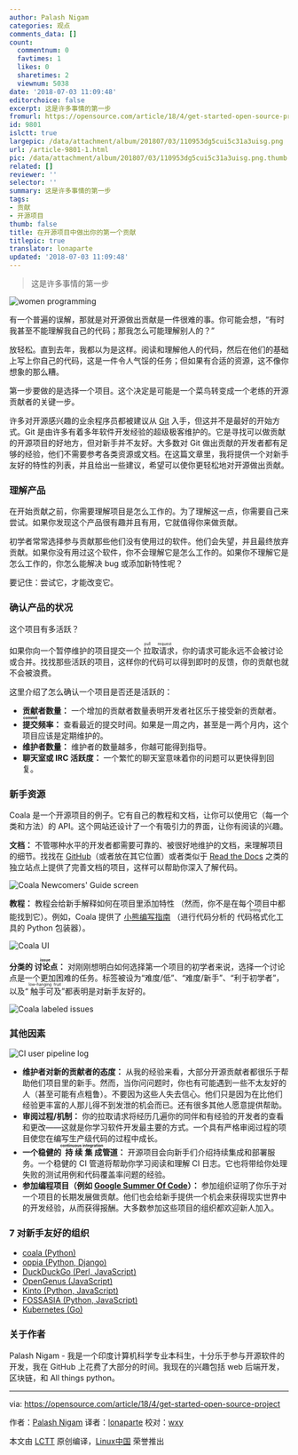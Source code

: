 ```yaml
---
author: Palash Nigam
categories: 观点
comments_data: []
count:
  commentnum: 0
  favtimes: 1
  likes: 0
  sharetimes: 2
  viewnum: 5038
date: '2018-07-03 11:09:48'
editorchoice: false
excerpt: 这是许多事情的第一步
fromurl: https://opensource.com/article/18/4/get-started-open-source-project
id: 9801
islctt: true
largepic: /data/attachment/album/201807/03/110953dg5cui5c31a3uisg.png
url: /article-9801-1.html
pic: /data/attachment/album/201807/03/110953dg5cui5c31a3uisg.png.thumb.jpg
related: []
reviewer: ''
selector: ''
summary: 这是许多事情的第一步
tags:
- 贡献
- 开源项目
thumb: false
title: 在开源项目中做出你的第一个贡献
titlepic: true
translator: lonaparte
updated: '2018-07-03 11:09:48'
---
```



> 
> 这是许多事情的第一步
> 
> 
> 


![women programming](/data/attachment/album/201807/03/110953dg5cui5c31a3uisg.png "women programming")


有一个普遍的误解，那就是对开源做出贡献是一件很难的事。你可能会想，“有时我甚至不能理解我自己的代码；那我怎么可能理解别人的？”


放轻松。直到去年，我都以为是这样。阅读和理解他人的代码，然后在他们的基础上写上你自己的代码，这是一件令人气馁的任务；但如果有合适的资源，这不像你想象的那么糟。


第一步要做的是选择一个项目。这个决定是可能是一个菜鸟转变成一个老练的开源贡献者的关键一步。


许多对开源感兴趣的业余程序员都被建议从 [Git](https://git-scm.com/) 入手，但这并不是最好的开始方式。Git 是由许多有着多年软件开发经验的超级极客维护的。它是寻找可以做贡献的开源项目的好地方，但对新手并不友好。大多数对 Git 做出贡献的开发者都有足够的经验，他们不需要参考各类资源或文档。在这篇文章里，我将提供一个对新手友好的特性的列表，并且给出一些建议，希望可以使你更轻松地对开源做出贡献。


### 理解产品


在开始贡献之前，你需要理解项目是怎么工作的。为了理解这一点，你需要自己来尝试。如果你发现这个产品很有趣并且有用，它就值得你来做贡献。


初学者常常选择参与贡献那些他们没有使用过的软件。他们会失望，并且最终放弃贡献。如果你没有用过这个软件，你不会理解它是怎么工作的。如果你不理解它是怎么工作的，你怎么能解决 bug 或添加新特性呢？


要记住：尝试它，才能改变它。


### 确认产品的状况


这个项目有多活跃？


如果你向一个暂停维护的项目提交一个<ruby> 拉取请求 <rt>  pull request </rt></ruby>，你的请求可能永远不会被讨论或合并。找找那些活跃的项目，这样你的代码可以得到即时的反馈，你的贡献也就不会被浪费。


这里介绍了怎么确认一个项目是否还是活跃的：


* **贡献者数量：** 一个增加的贡献者数量表明开发者社区乐于接受新的贡献者。
* **<ruby> 提交 <rt>  commit </rt></ruby>频率：** 查看最近的提交时间。如果是一周之内，甚至是一两个月内，这个项目应该是定期维护的。
* **维护者数量：** 维护者的数量越多，你越可能得到指导。
* **聊天室或 IRC 活跃度：** 一个繁忙的聊天室意味着你的问题可以更快得到回复。


### 新手资源


Coala 是一个开源项目的例子。它有自己的教程和文档，让你可以使用它（每一个类和方法）的 API。这个网站还设计了一个有吸引力的界面，让你有阅读的兴趣。


**文档：** 不管哪种水平的开发者都需要可靠的、被很好地维护的文档，来理解项目的细节。找找在 [GitHub](https://github.com/)（或者放在其它位置）或者类似于 [Read the Docs](https://readthedocs.org/) 之类的独立站点上提供了完善文档的项目，这样可以帮助你深入了解代码。


![Coala Newcomers' Guide screen](/data/attachment/album/201807/03/110953yxuc3h11gqm8gum2.png "Coala Newcomers' Guide screen")


**教程：** 教程会给新手解释如何在项目里添加特性 （然而，你不是在每个项目中都能找到它）。例如，Coala 提供了 [小熊编写指南](http://api.coala.io/en/latest/Developers/Writing_Linter_Bears.html) （进行代码分析的<ruby> 代码格式化 <rt>  linting </rt></ruby>工具的 Python 包装器）。


![Coala UI](/data/attachment/album/201807/03/110954moyj3tbp02nchhn4.png "Coala User Interface screenshot")


**分类的<ruby> 讨论点 <rt>  issue </rt></ruby>：** 对刚刚想明白如何选择第一个项目的初学者来说，选择一个讨论点是一个更加困难的任务。标签被设为“难度/低”、“难度/新手”、“利于初学者”，以及“<ruby> 触手可及 <rt>  low-hanging fruit </rt></ruby>”都表明是对新手友好的。


![Coala labeled issues](/data/attachment/album/201807/03/110955gi5xzt0goiz5i7ve.png "Coala labeled issues")


### 其他因素


![CI user pipeline log](/data/attachment/album/201807/03/110956p1rrnbrur1a1y72b.png "CI user pipeline log")


* **维护者对新的贡献者的态度：** 从我的经验来看，大部分开源贡献者都很乐于帮助他们项目里的新手。然而，当你问问题时，你也有可能遇到一些不太友好的人（甚至可能有点粗鲁）。不要因为这些人失去信心。他们只是因为在比他们经验更丰富的人那儿得不到发泄的机会而已。还有很多其他人愿意提供帮助。
* **审阅过程/机制：** 你的拉取请求将经历几遍你的同伴和有经验的开发者的查看和更改——这就是你学习软件开发最主要的方式。一个具有严格审阅过程的项目使您在编写生产级代码的过程中成长。
* **一个稳健的<ruby> 持续集成 <rt>  continuous integration </rt></ruby>管道：** 开源项目会向新手们介绍持续集成和部署服务。一个稳健的 CI 管道将帮助你学习阅读和理解 CI 日志。它也将带给你处理失败的测试用例和代码覆盖率问题的经验。
* **参加编程项目（例如 [Google Summer Of Code](https://en.wikipedia.org/wiki/Google_Summer_of_Code)）：** 参加组织证明了你乐于对一个项目的长期发展做贡献。他们也会给新手提供一个机会来获得现实世界中的开发经验，从而获得报酬。大多数参加这些项目的组织都欢迎新人加入。


### 7 对新手友好的组织


* [coala (Python)](https://github.com/coala/coala)
* [oppia (Python, Django)](https://github.com/oppia/oppia)
* [DuckDuckGo (Perl, JavaScript)](https://github.com/duckduckgo/)
* [OpenGenus (JavaScript)](https://github.com/OpenGenus/)
* [Kinto (Python, JavaScript)](https://github.com/kinto)
* [FOSSASIA (Python, JavaScript)](https://github.com/fossasia/)
* [Kubernetes (Go)](https://github.com/kubernetes)


### 关于作者


Palash Nigam - 我是一个印度计算机科学专业本科生，十分乐于参与开源软件的开发，我在 GitHub 上花费了大部分的时间。我现在的兴趣包括 web 后端开发，区块链，和 All things python。




---


via: <https://opensource.com/article/18/4/get-started-open-source-project>


作者：[Palash Nigam](https://opensource.com/users/palash25) 译者：[lonaparte](https://github.com/lonaparte) 校对：[wxy](https://github.com/wxy)


本文由 [LCTT](https://github.com/LCTT/TranslateProject) 原创编译，[Linux中国](https://linux.cn/) 荣誉推出